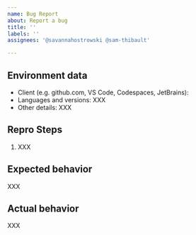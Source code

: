 ```yaml
---
name: Bug Report
about: Report a bug
title: ''
labels: ''
assignees: '@savannahostrowski @sam-thibault'

---
```


<!-- Please search existing bugs to avoid creating duplicates. -->


## Environment data

<!--
Any details relevant to your environment and context
-->

-   Client (e.g. github.com, VS Code, Codespaces, JetBrains):
-   Languages and versions: XXX
-   Other details: XXX


## Repro Steps

<!--
If multiple steps are needed to reproduce the issue, please list the steps here. Delete this section if not needed.
Note: If you think a GIF of what is happening would be helpful, consider tools like https://www.cockos.com/licecap/, https://github.com/phw/peek or https://www.screentogif.com/ .
-->

1. XXX

## Expected behavior

XXX

## Actual behavior

XXX
